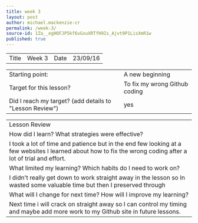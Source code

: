 ```yaml
---
title: week 3
layout: post
author: michael.mackenzie-cr
permalink: /week-3/
source-id: 1Za__egHOFJP5kf6vGxuXRTfH9Is_Ajvt9P1LisXmR1w
published: true
---
```

<table>
  <tr>
    <td>Title</td>
    <td>Week 3</td>
    <td>Date</td>
    <td>23/09/16</td>
  </tr>
</table>


<table>
  <tr>
    <td>Starting point:</td>
    <td>A new beginning</td>
  </tr>
  <tr>
    <td>Target for this lesson?</td>
    <td>To fix my wrong Github coding</td>
  </tr>
  <tr>
    <td>Did I reach my target? 
(add details to "Lesson Review")</td>
    <td> yes</td>
  </tr>
</table>


<table>
  <tr>
    <td>Lesson Review</td>
  </tr>
  <tr>
    <td>How did I learn? What strategies were effective? </td>
  </tr>
  <tr>
    <td>I took a lot of time and patience but in the end few looking at a few websites I learned about how to fix the wrong coding after a lot of trial and effort.</td>
  </tr>
  <tr>
    <td>What limited my learning? Which habits do I need to work on? </td>
  </tr>
  <tr>
    <td>I didn't really get down to work straight away in the lesson so In wasted some valuable time but then I preserved through</td>
  </tr>
  <tr>
    <td>What will I change for next time? How will I improve my learning?</td>
  </tr>
  <tr>
    <td>Next time i will crack on straight away so I can control my timing and maybe add more work to my Github site in future lessons.</td>
  </tr>
</table>


